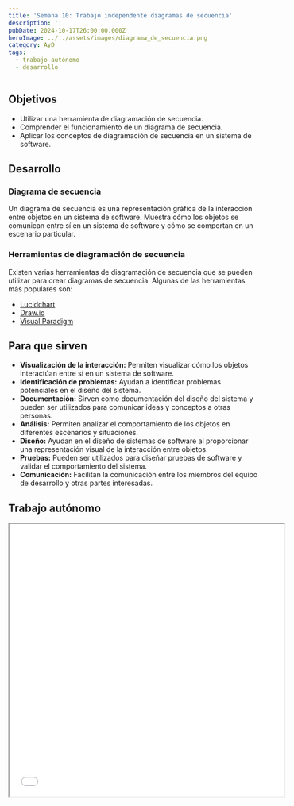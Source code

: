 ```yaml
---
title: 'Semana 10: Trabajo independente diagramas de secuencia'
description: ''
pubDate: 2024-10-17T26:00:00.000Z
heroImage: ../../assets/images/diagrama_de_secuencia.png
category: AyD
tags:
  - trabajo autónomo
  - desarrollo
---
```


## Objetivos

- Utilizar una herramienta de diagramación de secuencia.
- Comprender el funcionamiento de un diagrama de secuencia.
- Aplicar los conceptos de diagramación de secuencia en un sistema de software.

## Desarrollo

### Diagrama de secuencia

Un diagrama de secuencia es una representación gráfica de la interacción entre objetos en un sistema de software. Muestra cómo los objetos se comunican entre sí en un sistema de software y cómo se comportan en un escenario particular.

### Herramientas de diagramación de secuencia

Existen varias herramientas de diagramación de secuencia que se pueden utilizar para crear diagramas de secuencia. Algunas de las herramientas más populares son:

- [Lucidchart](https://www.lucidchart.com/)
- [Draw.io](https://app.diagrams.net/)
- [Visual Paradigm](https://www.visual-paradigm.com/)

## Para que sirven

- **Visualización de la interacción:** Permiten visualizar cómo los objetos interactúan entre sí en un sistema de software.
- **Identificación de problemas:** Ayudan a identificar problemas potenciales en el diseño del sistema.
- **Documentación:** Sirven como documentación del diseño del sistema y pueden ser utilizados para comunicar ideas y conceptos a otras personas.
- **Análisis:** Permiten analizar el comportamiento de los objetos en diferentes escenarios y situaciones.
- **Diseño:** Ayudan en el diseño de sistemas de software al proporcionar una representación visual de la interacción entre objetos.
- **Pruebas:** Pueden ser utilizados para diseñar pruebas de software y validar el comportamiento del sistema.
- **Comunicación:** Facilitan la comunicación entre los miembros del equipo de desarrollo y otras partes interesadas.

## Trabajo autónomo

<iframe src="/docs/Diagramas de secuencia.pdf" width="110%" height="550px" loading="lazy"></iframe>
